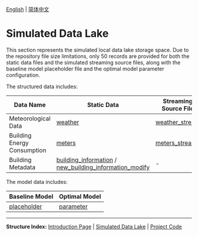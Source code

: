 [English](./README.md) | [简体中文](./README.ch-zh.md)

# **Simulated Data Lake**

This section represents the simulated local data lake storage space. Due to the repository file size limitations, only 50 records are provided for both the static data files and the simulated streaming source files, along with the baseline model placeholder file and the optimal model parameter configuration.

The structured data includes:

| Data Name | Static Data                                                                                                                                                               | Streaming Source File                                          |
|------------|---------------------------------------------------------------------------------------------------------------------------------------------------------------------------|----------------------------------------------------------------|
| Meteorological Data | [weather](Weather/Static/weather.csv)                                                                                                                                     | [weather_stream](Weather/Streaming/weather_stream.csv)         |
| Building Energy Consumption | [meters](EnergyConsumption/Static/meters.csv)                                                                                                                             | [meters_stream](EnergyConsumption/Streaming/MeterRead/meters_stream.csv) |
| Building Metadata | [building_information](BuildingMetadata/Static/building_information.csv) / [new_building_information_modify](BuildingMetadata/Static/new_building_information.csv) | -                                                              |

The model data includes:

| Baseline Model | Optimal Model |
|----------------|----------------|
| [placeholder](Model/Baseline/placeholder.txt) | [parameter](Model/Finetune/parameter.txt) |

---

**Structure Index:** [Introduction Page](../README.md) | [Simulated Data Lake](../SimulatedDataLake/README.md) | [Project Code](../Scripts/README.md)

